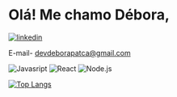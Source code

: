 # Olá! Me chamo Débora,


[![linkedin]( https://img.shields.io/badge/LinkedIn-0077B5?style=for-the-badge&logo=linkedin&logoColor=white)](https://www.linkedin.com/in/debora-patca/)

E-mail- devdeborapatca@gmail.com

![Javasript](https://img.shields.io/badge/JavaScript-323330?style=for-the-badge&logo=javascript&logoColor=F7DF1E)
![React](https://img.shields.io/badge/React-20232A?style=for-the-badge&logo=react&logoColor=61DAFB)
![Node.js](https://img.shields.io/badge/Node%20js-339933?style=for-the-badge&logo=nodedotjs&logoColor=white)

[![Top Langs](https://github-readme-stats.vercel.app/api/top-langs/?username=DeboraNMP)](https://github.com/DeboraNMP)




